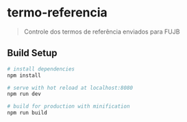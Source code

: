 # termo-referencia

> Controle dos termos de referência enviados para FUJB

## Build Setup

``` bash
# install dependencies
npm install

# serve with hot reload at localhost:8080
npm run dev

# build for production with minification
npm run build  
```


